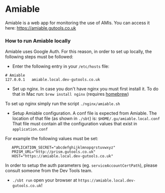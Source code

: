 Amiable
=======
Amiable is a web app for monitoring the use of AMIs.
You can access it here:
https://amiable.gutools.co.uk


### How to run Amiable locally

Amiable uses Google Auth.
For this reason, in order to set up locally, the following steps must be followed:
 - Enter the following entry in your `/etc/hosts` file:
```
# Amiable
127.0.0.1   amiable.local.dev-gutools.co.uk
```
 
 - Set up nginx.
 In case you don't have nginx you must first install it.
 To do that in Mac run: `brew install nginx` (requires [homebrew](https://brew.sh/))

 To set up nginx simply run the script `./nginx/amiable.sh`
 
 - Setup Amiable configuration.
 A conf file is expected from Amiable.
 The location of that file (as shown in `./sbt`) is: `$HOME/.gu/amiable.local.conf`
 That file must contain all the configuration values that exist in `application.conf`
 
 For example the following values must be set:
 ```
    APPLICATION_SECRET="abcdefghijklmnopqrstuvwxyz"
    PRISM_URL="http://prism.gutools.co.uk"
    HOST="https://amiable.local.dev-gutools.co.uk"
 ```
 In order to setup the auth parameters (eg. `serviceAccountCertPath`),
 please consult someone from the Dev Tools team.
 
 - `./sbt run` open your browser at `https://amiable.local.dev-gutools.co.uk`!
 